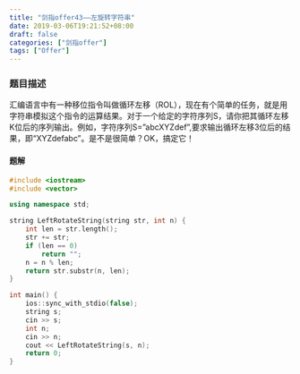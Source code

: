 ```yaml
---
title: "剑指offer43——左旋转字符串"
date: 2019-03-06T19:21:52+08:00
draft: false
categories: ["剑指offer"]
tags: ["Offer"]
---
```


### 题目描述

汇编语言中有一种移位指令叫做循环左移（ROL），现在有个简单的任务，就是用字符串模拟这个指令的运算结果。对于一个给定的字符序列S，请你把其循环左移K位后的序列输出。例如，字符序列S=”abcXYZdef”,要求输出循环左移3位后的结果，即“XYZdefabc”。是不是很简单？OK，搞定它！

#### 题解

```c++
#include <iostream>
#include <vector>

using namespace std;

string LeftRotateString(string str, int n) {
    int len = str.length();
    str += str;
    if (len == 0)
        return "";
    n = n % len;
    return str.substr(n, len);
}

int main() {
    ios::sync_with_stdio(false);
    string s;
    cin >> s;
    int n;
    cin >> n;
    cout << LeftRotateString(s, n);
    return 0;
}
```
